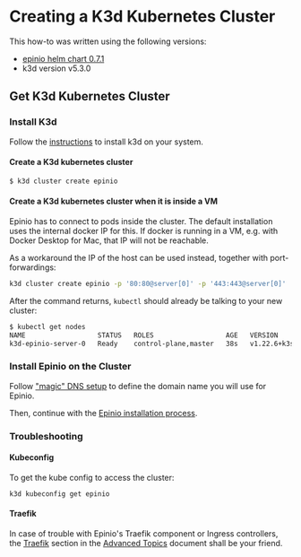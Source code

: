 # Creating a K3d Kubernetes Cluster

This how-to was written using the following versions:
* [epinio helm chart 0.7.1](https://github.com/epinio/helm-charts/releases/tag/epinio-0.7.1)
* k3d version v5.3.0
## Get K3d Kubernetes Cluster

### Install K3d

Follow the [instructions](https://k3d.io/) to install k3d on your system.

#### Create a K3d kubernetes cluster

```bash
$ k3d cluster create epinio
```

#### Create a K3d kubernetes cluster when it is inside a VM

Epinio has to connect to pods inside the cluster. The default installation uses the internal docker IP for this. If docker is running in a VM, e.g. with Docker Desktop for Mac, that IP will not be reachable.

As a workaround the IP of the host can be used instead, together with port-forwardings:
```bash
k3d cluster create epinio -p '80:80@server[0]' -p '443:443@server[0]'
```

After the command returns, `kubectl` should already be talking to your new cluster:
```bash
$ kubectl get nodes
NAME                  STATUS   ROLES                  AGE   VERSION
k3d-epinio-server-0   Ready    control-plane,master   38s   v1.22.6+k3s1
```

### Install Epinio on the Cluster

Follow ["magic" DNS setup](../installation/magicDNS_setup.md) to define the domain name you will use for Epinio.

Then, continue with the [Epinio installation process](../installation/installation.md).

### Troubleshooting

#### Kubeconfig

To get the kube config to access the cluster:
```
k3d kubeconfig get epinio
```

#### Traefik

In case of trouble with Epinio's Traefik component or Ingress controllers, the [Traefik](../explanations/advanced.md#traefik) section in the
[Advanced Topics](../explanations/advanced.md) document shall be your friend.
